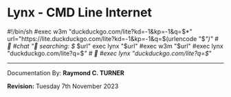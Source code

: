 # Lynx - CMD Line Internet

#!/bin/sh
#exec w3m "duckduckgo.com/lite?kd=-1&kp=-1&q=$*"
url="https://lite.duckduckgo.com/lite?kd=-1&kp=-1&q=$(urlencode "$*")" # 🦆
#chat "🦆 searching: $* $url"
exec lynx "$url"
#exec w3m "$url"
#exec lynx "duckduckgo.com/lite?q=$*" # 🦆
#exec lynx "duckduckgo.com/lite?q=$*"

---

Documentation By: **Raymond C. TURNER**

**Revision:** Tuesday 7th November 2023